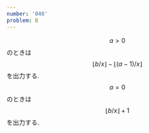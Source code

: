```yaml
---
number: '048'
problem: B
---
```

$$ a \gt 0 $$ のときは $$ \lfloor b/x \rfloor - \lfloor (a-1)/x \rfloor $$ を出力する.
$$ a = 0 $$ のときは $$ \lfloor b/x \rfloor + 1 $$ を出力する.
